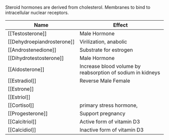 Steroid hormones are derived from cholesterol. Membranes to bind to intracellular nuclear receptors.


| Name                         |  Effect                                                     |
|------------------------------|-------------------------------------------------------------|
| [[Testosterone]]             |  Male Hormone                                               |
|  [[Dehydroepiandrosterone]]  |  Virilization, anabolic                                     |
|  [[Androstenedione]]         |  Substrate for estrogen                                     |
|  [[Dihydrotestosterone]]     |  Male Hormone                                               |
|  [[Aldosterone]]             |  Increase blood volume by reabsorption of sodium in kidneys |
|  [[Estradiol]]               | Reverse Male Female                                         |
|  [[Estrone]]                 |                                                             |
|  [[Estriol]]                 |                                                             |
|  [[Cortisol]]                | primary stress hormone,                                     |
|  [[Progesterone]]            |  Support pregnancy                                          |
|  [[Calcitriol]]              |  Active form of vitamin D3                                  |
|  [[Calcidiol]]               |  Inactive form of vitamin D3                                |
